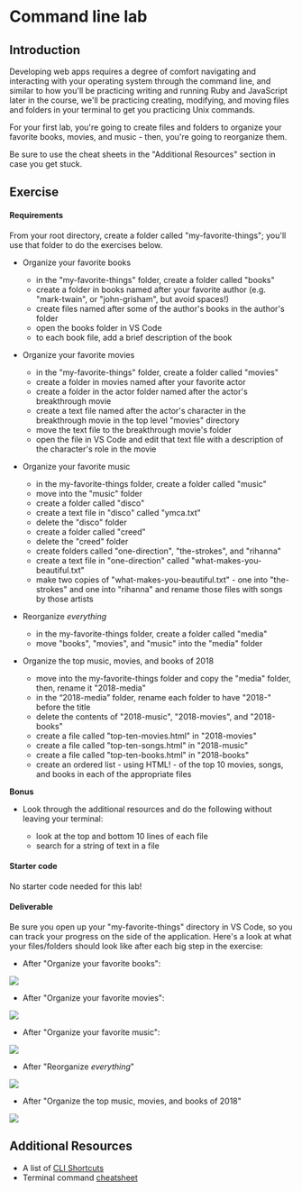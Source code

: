 # Command line lab

## Introduction

Developing web apps requires a degree of comfort navigating and interacting with your operating system through the command line, and similar to how you'll be practicing writing and running Ruby and JavaScript later in the course, we'll be practicing creating, modifying, and moving files and folders in your terminal to get you practicing Unix commands.

For your first lab, you're going to create files and folders to organize your favorite books, movies, and music - then, you're going to reorganize them.

Be sure to use the cheat sheets in the "Additional Resources" section in case you get stuck.

## Exercise

#### Requirements

From your root directory, create a folder called "my-favorite-things"; you'll use that folder to do the exercises below.

* Organize your favorite books
    * in the "my-favorite-things" folder, create a folder called "books"
    * create a folder in books named after your favorite author (e.g. "mark-twain", or "john-grisham", but avoid spaces!)
    * create files named after some of the author's books in the author's folder
    * open the books folder in VS Code
    * to each book file, add a brief description of the book

* Organize your favorite movies

    * in the "my-favorite-things" folder, create a folder called "movies"
    * create a folder in movies named after your favorite actor
    * create a folder in the actor folder named after the actor's breakthrough movie
    * create a text file named after the actor's character in the breakthrough movie in the top level "movies" directory
    * move the text file to the breakthrough movie's folder
    * open the file in VS Code and edit that text file with a description of the character's role in the movie

* Organize your favorite music

    * in the my-favorite-things folder, create a folder called "music"
    * move into the "music" folder
    * create a folder called "disco"
    * create a text file in "disco" called "ymca.txt"
    * delete the "disco" folder
    * create a folder called "creed"
    * delete the "creed" folder
    * create folders called "one-direction", "the-strokes", and "rihanna"
    * create a text file in "one-direction" called "what-makes-you-beautiful.txt"
    * make two copies of "what-makes-you-beautiful.txt" - one into "the-strokes" and one into "rihanna" and rename those files with songs by those artists

* Reorganize _everything_

    * in the my-favorite-things folder, create a folder called "media"
    * move "books", "movies", and "music" into the "media" folder

* Organize the top music, movies, and books of 2018

    * move into the my-favorite-things folder and copy the "media" folder, then, rename it "2018-media"
    * in the “2018-media” folder, rename each folder to have "2018-" before the title
    * delete the contents of "2018-music", "2018-movies", and "2018-books"
    * create a file called "top-ten-movies.html" in "2018-movies"
    * create a file called "top-ten-songs.html" in "2018-music"
    * create a file called "top-ten-books.html" in "2018-books"
    * create an ordered list - using HTML! - of the top 10 movies, songs, and books in each of the appropriate files

**Bonus**

* Look through the additional resources and do the following without leaving your terminal:

    * look at the top and bottom 10 lines of each file
    * search for a string of text in a file

#### Starter code

No starter code needed for this lab!

#### Deliverable

Be sure you open up your "my-favorite-things" directory in VS Code, so you can track your progress on the side of the application. Here's a look at what your files/folders should look like after each big step in the exercise:

* After "Organize your favorite books":

![](assets/organise-books.png)

* After "Organize your favorite movies":

![](assets/organise-movies.png)

* After "Organize your favorite music":

![](assets/organise-music.png)

* After "Reorganize _everything_"

![](assets/reorganise.png)

* After "Organize the top music, movies, and books of 2018"

![](assets/reorganise-to-top.png)

## Additional Resources

* A list of [CLI Shortcuts](https://gist.github.com/alexpchin/01caa027b825d5f98871)
* Terminal command [cheatsheet](https://github.com/0nn0/terminal-mac-cheatsheet)